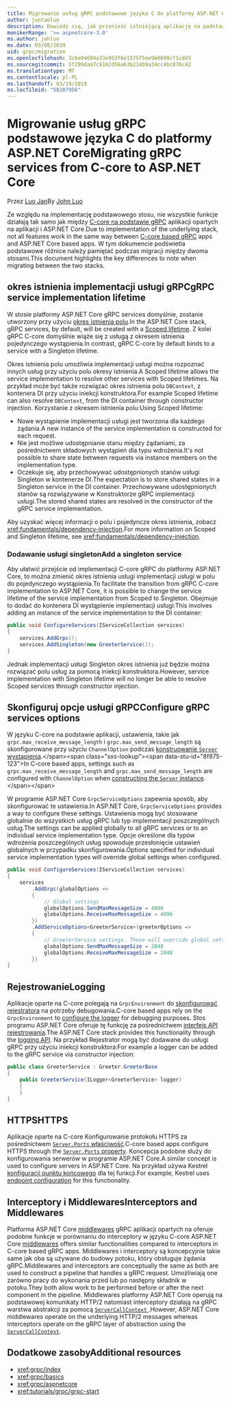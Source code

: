 ```yaml
---
title: Migrowanie usług gRPC podstawowe języka C do platformy ASP.NET Core
author: juntaoluo
description: Dowiedz się, jak przenieść istniejącą aplikację na podstawie gRPC podstawowe języka C do uruchamiania na szczycie stosu platformy ASP.NET Core.
monikerRange: '>= aspnetcore-3.0'
ms.author: johluo
ms.date: 03/08/2019
uid: grpc/migration
ms.openlocfilehash: 3c6e04694a33e953f6e1575f5ee9b0699cf1cdd3
ms.sourcegitcommit: 5f299daa7c8102d56a63b214b9a34cc4bc87bc42
ms.translationtype: MT
ms.contentlocale: pl-PL
ms.lasthandoff: 03/19/2019
ms.locfileid: "58207956"
---
```

# <a name="migrating-grpc-services-from-c-core-to-aspnet-core"></a><span data-ttu-id="8f875-103">Migrowanie usług gRPC podstawowe języka C do platformy ASP.NET Core</span><span class="sxs-lookup"><span data-stu-id="8f875-103">Migrating gRPC services from C-core to ASP.NET Core</span></span>

<span data-ttu-id="8f875-104">Przez [Luo Jan](https://github.com/juntaoluo)</span><span class="sxs-lookup"><span data-stu-id="8f875-104">By [John Luo](https://github.com/juntaoluo)</span></span>

<span data-ttu-id="8f875-105">Ze względu na implementację podstawowego stosu, nie wszystkie funkcje działają tak samo jak między [C-core na podstawie gRPC](https://grpc.io/blog/grpc-stacks) aplikacji opartych na aplikacji i ASP.NET Core.</span><span class="sxs-lookup"><span data-stu-id="8f875-105">Due to implementation of the underlying stack, not all features work in the same way between [C-core based gRPC](https://grpc.io/blog/grpc-stacks) apps and ASP.NET Core based apps.</span></span> <span data-ttu-id="8f875-106">W tym dokumencie podświetla podstawowe różnice należy pamiętać podczas migracji między dwoma stosami.</span><span class="sxs-lookup"><span data-stu-id="8f875-106">This document highlights the key differences to note when migrating between the two stacks.</span></span>

## <a name="grpc-service-implementation-lifetime"></a><span data-ttu-id="8f875-107">okres istnienia implementacji usługi gRPC</span><span class="sxs-lookup"><span data-stu-id="8f875-107">gRPC service implementation lifetime</span></span>

<span data-ttu-id="8f875-108">W stosie platformy ASP.NET Core gRPC services domyślnie, zostanie utworzony przy użyciu [okres istnienia polu](xref:fundamentals/dependency-injection).</span><span class="sxs-lookup"><span data-stu-id="8f875-108">In the ASP.NET Core stack, gRPC services, by default, will be created with a [Scoped lifetime](xref:fundamentals/dependency-injection).</span></span> <span data-ttu-id="8f875-109">Z kolei gRPC C-core domyślnie wiąże się z usługą z okresem istnienia pojedynczego wystąpienia.</span><span class="sxs-lookup"><span data-stu-id="8f875-109">In contrast, gRPC C-core by default binds to a service with a Singleton lifetime.</span></span>

<span data-ttu-id="8f875-110">Okres istnienia polu umożliwia implementacji usługi można rozpoznać innych usług przy użyciu polu okresy istnienia.</span><span class="sxs-lookup"><span data-stu-id="8f875-110">A Scoped lifetime allows the service implementation to resolve other services with Scoped lifetimes.</span></span> <span data-ttu-id="8f875-111">Na przykład może być także rozwiązać okres istnienia polu `DBContext`, z kontenera DI przy użyciu iniekcji konstruktora.</span><span class="sxs-lookup"><span data-stu-id="8f875-111">For example Scoped lifetime can also resolve `DBContext`, from the DI container through constructor injection.</span></span> <span data-ttu-id="8f875-112">Korzystanie z okresem istnienia polu:</span><span class="sxs-lookup"><span data-stu-id="8f875-112">Using Scoped lifetime:</span></span>

* <span data-ttu-id="8f875-113">Nowe wystąpienie implementacji usługi jest tworzona dla każdego żądania.</span><span class="sxs-lookup"><span data-stu-id="8f875-113">A new instance of the service implementation is constructed for each request.</span></span>
* <span data-ttu-id="8f875-114">Nie jest możliwe udostępnianie stanu między żądaniami, za pośrednictwem składowych wystąpień dla typu wdrożenia.</span><span class="sxs-lookup"><span data-stu-id="8f875-114">It's not possible to share state between requests via instance members on the implementation type.</span></span>
* <span data-ttu-id="8f875-115">Oczekuje się, aby przechowywać udostępnionych stanów usługi Singleton w kontenerze DI.</span><span class="sxs-lookup"><span data-stu-id="8f875-115">The expectation is to store shared states in a Singleton service in the DI container.</span></span> <span data-ttu-id="8f875-116">Przechowywane udostępnionych stanów są rozwiązywane w Konstruktorze gRPC implementacji usługi.</span><span class="sxs-lookup"><span data-stu-id="8f875-116">The stored shared states are resolved in the constructor of the gRPC service implementation.</span></span> 

<span data-ttu-id="8f875-117">Aby uzyskać więcej informacji o polu i pojedyncze okres istnienia, zobacz <xref:fundamentals/dependency-injection>.</span><span class="sxs-lookup"><span data-stu-id="8f875-117">For more information on Scoped and Singleton lifetime, see <xref:fundamentals/dependency-injection>.</span></span>

### <a name="add-a-singleton-service"></a><span data-ttu-id="8f875-118">Dodawanie usługi singleton</span><span class="sxs-lookup"><span data-stu-id="8f875-118">Add a singleton service</span></span>

<span data-ttu-id="8f875-119">Aby ułatwić przejście od implementacji C-core gRPC do platformy ASP.NET Core, to można zmienić okres istnienia usługi implementacji usługi w polu do pojedynczego wystąpienia.</span><span class="sxs-lookup"><span data-stu-id="8f875-119">To facilitate the transition from gRPC C-core implementation to ASP.NET Core, it is possible to change the service lifetime of the service implementation from Scoped to Singleton.</span></span> <span data-ttu-id="8f875-120">Obejmuje to dodać do kontenera DI wystąpienie implementacji usługi:</span><span class="sxs-lookup"><span data-stu-id="8f875-120">This involves adding an instance of the service implementation to the DI container:</span></span>

```csharp
public void ConfigureServices(IServiceCollection services)
{
    services.AddGrpc();
    services.AddSingleton(new GreeterService());
}
```

<span data-ttu-id="8f875-121">Jednak implementacji usługi Singleton okres istnienia już będzie można rozwiązać polu usług za pomocą iniekcji konstruktora.</span><span class="sxs-lookup"><span data-stu-id="8f875-121">However, service implementation with Singleton lifetime will no longer be able to resolve Scoped services through constructor injection.</span></span>

## <a name="configure-grpc-services-options"></a><span data-ttu-id="8f875-122">Skonfiguruj opcje usługi gRPC</span><span class="sxs-lookup"><span data-stu-id="8f875-122">Configure gRPC services options</span></span>

<span data-ttu-id="8f875-123">W języku C-core na podstawie aplikacji, ustawienia, takie jak `grpc.max_receive_message_length` i `grpc.max_send_message_length` są skonfigurowane przy użyciu `ChannelOption` podczas [konstruowanie `Server` wystąpienia](https://grpc.io/grpc/csharp/api/Grpc.Core.Server.html#Grpc_Core_Server__ctor_System_Collections_Generic_IEnumerable_Grpc_Core_ChannelOption__).</span><span class="sxs-lookup"><span data-stu-id="8f875-123">In C-core based apps, settings such as `grpc.max_receive_message_length` and `grpc.max_send_message_length` are configured with `ChannelOption` when [constructing the `Server` instance](https://grpc.io/grpc/csharp/api/Grpc.Core.Server.html#Grpc_Core_Server__ctor_System_Collections_Generic_IEnumerable_Grpc_Core_ChannelOption__).</span></span>

<span data-ttu-id="8f875-124">W programie ASP.NET Core `GrpcServiceOptions` zapewnia sposób, aby skonfigurować te ustawienia.</span><span class="sxs-lookup"><span data-stu-id="8f875-124">In ASP.NET Core, `GrpcServiceOptions` provides a way to configure these settings.</span></span> <span data-ttu-id="8f875-125">Ustawienia mogą być stosowane globalnie do wszystkich usług gRPC lub typ implementacji poszczególnych usług.</span><span class="sxs-lookup"><span data-stu-id="8f875-125">The settings can be applied globally to all gRPC services or to an individual service implementation type.</span></span> <span data-ttu-id="8f875-126">Opcje określone dla typów wdrożenia poszczególnych usług spowoduje przesłonięcie ustawień globalnych w przypadku skonfigurowania.</span><span class="sxs-lookup"><span data-stu-id="8f875-126">Options specified for individual service implementation types will override global settings when configured.</span></span>

```csharp
public void ConfigureServices(IServiceCollection services)
{
    services
        .AddGrpc(globalOptions =>
        {
            // Global settings
            globalOptions.SendMaxMessageSize = 4096
            globalOptions.ReceiveMaxMessageSize = 4096
        })
        .AddServiceOptions<GreeterService>(greeterOptions =>
        {
            // GreeterService settings. These will override global settings
            globalOptions.SendMaxMessageSize = 2048
            globalOptions.ReceiveMaxMessageSize = 2048
        })
}
```

## <a name="logging"></a><span data-ttu-id="8f875-127">Rejestrowanie</span><span class="sxs-lookup"><span data-stu-id="8f875-127">Logging</span></span>

<span data-ttu-id="8f875-128">Aplikacje oparte na C-core polegają na `GrpcEnvironment` do [skonfigurować rejestratora](https://grpc.io/grpc/csharp/api/Grpc.Core.GrpcEnvironment.html?q=size#Grpc_Core_GrpcEnvironment_SetLogger_Grpc_Core_Logging_ILogger_) na potrzeby debugowania.</span><span class="sxs-lookup"><span data-stu-id="8f875-128">C-core based apps rely on the `GrpcEnvironment` to [configure the logger](https://grpc.io/grpc/csharp/api/Grpc.Core.GrpcEnvironment.html?q=size#Grpc_Core_GrpcEnvironment_SetLogger_Grpc_Core_Logging_ILogger_) for debugging purposes.</span></span> <span data-ttu-id="8f875-129">Stos programu ASP.NET Core oferuje tę funkcję za pośrednictwem [interfejs API rejestrowania](xref:fundamentals/logging/index).</span><span class="sxs-lookup"><span data-stu-id="8f875-129">The ASP.NET Core stack provides this functionality through the [logging API](xref:fundamentals/logging/index).</span></span> <span data-ttu-id="8f875-130">Na przykład Rejestrator mogą być dodawane do usługi gRPC przy użyciu iniekcji konstruktora:</span><span class="sxs-lookup"><span data-stu-id="8f875-130">For example a logger can be added to the gRPC service via constructor injection:</span></span>

```csharp
public class GreeterService : Greeter.GreeterBase
{
    public GreeterService(ILogger<GreeterService> logger)
    {
    }
}
```

## <a name="https"></a><span data-ttu-id="8f875-131">HTTPS</span><span class="sxs-lookup"><span data-stu-id="8f875-131">HTTPS</span></span>

<span data-ttu-id="8f875-132">Aplikacje oparte na C-core Konfigurowanie protokołu HTTPS za pośrednictwem [ `Server.Ports` właściwość](https://grpc.io/grpc/csharp/api/Grpc.Core.Server.html#Grpc_Core_Server_Ports).</span><span class="sxs-lookup"><span data-stu-id="8f875-132">C-core based apps configure HTTPS through the [`Server.Ports` property](https://grpc.io/grpc/csharp/api/Grpc.Core.Server.html#Grpc_Core_Server_Ports).</span></span> <span data-ttu-id="8f875-133">Koncepcja podobne służy do konfigurowania serwerów w programie ASP.NET Core.</span><span class="sxs-lookup"><span data-stu-id="8f875-133">A similar concept is used to configure servers in ASP.NET Core.</span></span> <span data-ttu-id="8f875-134">Na przykład używa Kestrel [konfiguracji punktu końcowego](xref:fundamentals/servers/kestrel#endpoint-configuration) dla tej funkcji.</span><span class="sxs-lookup"><span data-stu-id="8f875-134">For example, Kestrel uses [endpoint configuration](xref:fundamentals/servers/kestrel#endpoint-configuration) for this functionality.</span></span>

## <a name="interceptors-and-middlewares"></a><span data-ttu-id="8f875-135">Interceptory i Middlewares</span><span class="sxs-lookup"><span data-stu-id="8f875-135">Interceptors and Middlewares</span></span>

<span data-ttu-id="8f875-136">Platforma ASP.NET Core [middlewares](xref:fundamentals/middleware/index) gRPC aplikacji opartych na oferuje podobne funkcje w porównaniu do interceptory w języku C-core.</span><span class="sxs-lookup"><span data-stu-id="8f875-136">ASP.NET Core [middlewares](xref:fundamentals/middleware/index) offers similar functionalities compared to interceptors in C-core based gRPC apps.</span></span> <span data-ttu-id="8f875-137">Middlewares i interceptory są koncepcyjnie takie same jak oba są używane do budowy potoku, który obsługuje żądania gRPC.</span><span class="sxs-lookup"><span data-stu-id="8f875-137">Middlewares and interceptors are conceptually the same as both are used to construct a pipeline that handles a gRPC request.</span></span> <span data-ttu-id="8f875-138">Umożliwiają one zarówno pracy do wykonania przed lub po następny składnik w potoku.</span><span class="sxs-lookup"><span data-stu-id="8f875-138">They both allow work to be performed before or after the next component in the pipeline.</span></span> <span data-ttu-id="8f875-139">Middlewares platformy ASP.NET Core operują na podstawowej komunikaty HTTP/2 natomiast interceptory działają na gRPC warstwa abstrakcji za pomocą [ `ServerCallContext` ](https://grpc.io/grpc/csharp/api/Grpc.Core.ServerCallContext.html).</span><span class="sxs-lookup"><span data-stu-id="8f875-139">However, ASP.NET Core middlewares operate on the underlying HTTP/2 messages whereas interceptors operate on the gRPC layer of abstraction using the [`ServerCallContext`](https://grpc.io/grpc/csharp/api/Grpc.Core.ServerCallContext.html).</span></span>

## <a name="additional-resources"></a><span data-ttu-id="8f875-140">Dodatkowe zasoby</span><span class="sxs-lookup"><span data-stu-id="8f875-140">Additional resources</span></span>

* <xref:grpc/index>
* <xref:grpc/basics>
* <xref:grpc/aspnetcore>
* <xref:tutorials/grpc/grpc-start>
